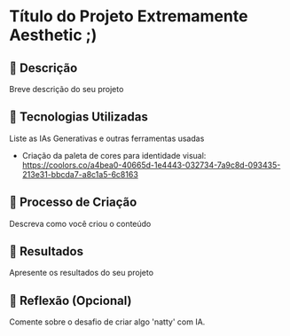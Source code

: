 # Título do Projeto Extremamente Aesthetic ;)

## 📒 Descrição
Breve descrição do seu projeto

## 🤖 Tecnologias Utilizadas
Liste as IAs Generativas e outras ferramentas usadas
 - Criação da paleta de cores para identidade visual:
    https://coolors.co/a4bea0-40665d-1e4443-032734-7a9c8d-093435-213e31-bbcda7-a8c1a5-6c8163

## 🧐 Processo de Criação
Descreva como você criou o conteúdo

## 🚀 Resultados
Apresente os resultados do seu projeto

## 💭 Reflexão (Opcional)
Comente sobre o desafio de criar algo 'natty' com IA.
